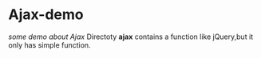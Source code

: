 # Ajax-demo
_some demo about Ajax_
Directoty __ajax__ contains a function like jQuery,but it only has simple function.
